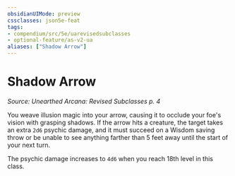 ```yaml
---
obsidianUIMode: preview
cssclasses: json5e-feat
tags:
- compendium/src/5e/uarevisedsubclasses
- optional-feature/as-v2-ua
aliases: ["Shadow Arrow"]
---
```

# Shadow Arrow
*Source: Unearthed Arcana: Revised Subclasses p. 4*  

You weave illusion magic into your arrow, causing it to occlude your foe's vision with grasping shadows. If the arrow hits a creature, the target takes an extra `2d6` psychic damage, and it must succeed on a Wisdom saving throw or be unable to see anything farther than 5 feet away until the start of your next turn.

The psychic damage increases to `4d6` when you reach 18th level in this class.